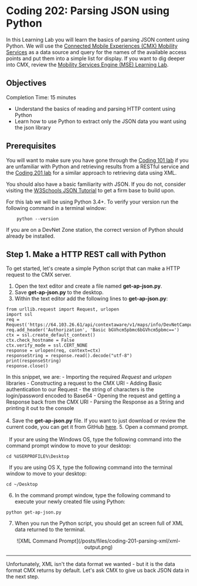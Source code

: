 
# Coding 202: Parsing JSON using Python #

In this Learning Lab you will learn the basics of parsing JSON content using Python.  We will use the [Connected Mobile Experiences (CMX) Mobility Services](https://developer.cisco.com/site/cmx-mobility-services/ "CMX Mobility Services") as a data source and query for the names of the available access points and put them into a simple list for display.  If you want to dig deeper into CMX, review the [Mobility Services Engine (MSE) Learning Lab](#/labs/cmx/step/1).


## Objectives ##

Completion Time: 15 minutes

* Understand the basics of reading and parsing HTTP content using Python
* Learn how to use Python to extract only the JSON data you want using the json library


## Prerequisites

You will want to make sure you have gone through the [Coding 101 lab](#/labs/coding-101-rest-basics/step/1 "Coding 101 Lab") if you are unfamiliar with Python and retrieving results from a RESTful service and the [Coding 201 lab](#/labs/coding-201-parsing-xml/step/1 "Coding 201 Parsing XML using Python Lab") for a similar approach to retrieving data using XML.


You should also have a basic familiarity with JSON.  If you do not, consider visiting the [W3Schools JSON Tutorial](http://www.w3schools.com/json/ "W3Schools JSON Tutorial") to get a firm base to build upon.

For this lab we will be using Python 3.4+.  To verify your version run the following command in a terminal window:
```
    python --version
```
If you are on a DevNet Zone station, the correct version of Python should already be installed.


## Step 1. Make a HTTP REST call with Python

To get started, let's create a simple Python script that can make a HTTP request to the CMX server.

1. Open the text editor and create a file named **get-ap-json.py**.
2. Save **get-ap-json.py** to the desktop.
3. Within the text editor add the following lines to **get-ap-json.py**:
```
from urllib.request import Request, urlopen
import ssl
req = Request('https://64.103.26.61/api/contextaware/v1/maps/info/DevNetCampus/DevNetBuilding/DevNetZone')
req.add_header('Authorization', 'Basic bGVhcm5pbmc6bGVhcm5pbmc==')
ctx = ssl.create_default_context()
ctx.check_hostname = False
ctx.verify_mode = ssl.CERT_NONE
response = urlopen(req, context=ctx)
responseString = response.read().decode("utf-8")
print(responseString)
response.close()
```
In this snippet, we are:
	-  Importing the required *Request* and *urlopen* libraries
	-  Constructing a request to the CMX URI
	-  Adding Basic authentication to our Request - the string of characters is the login/password encoded to Base64
	-  Opening the request and getting a Response back from the CMX URI
	-  Parsing the Response as a String and printing it out to the console
<br/>
<br/>
4. Save the **get-ap-json.py** file. If you want to just download or review the current code, you can get it from GitHub <a href="https://github.com/CiscoDevNet/coding-skills-sample-code/blob/master/coding202-parsing-json/get-ap-json-1.py" target="_blank">here</a>.
5. Open a command prompt.<br/><br/>
&nbsp;&nbsp;If your are using the Windows OS, type the following command into the command prompt window to move to your desktop:
```
cd %USERPROFILE%\Desktop
```
&nbsp;&nbsp;If you are using OS X, type the following command into the terminal window to move to your desktop:
```
cd ~/Desktop
```
6. In the command prompt window, type the following command to execute your newly created file using Python:
```
python get-ap-json.py
```
7. When you run the Python script, you should get an screen full of XML data returned to the terminal.


<div style="text-align:center" markdown="1">
![XML Command Prompt](/posts/files/coding-201-parsing-xml/xml-output.png)
</div>

----------

Unfortunately, XML isn't the data format we wanted - but it is the data format CMX returns by default.  Let's ask CMX to give us back JSON data in the next step.

